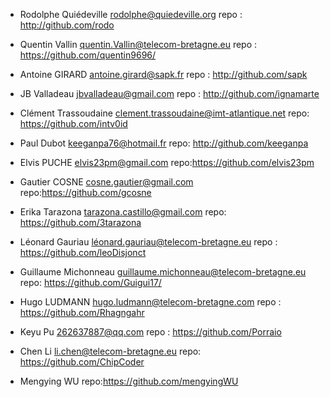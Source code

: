 * Rodolphe Quiédeville rodolphe@quiedeville.org
    repo : http://github.com/rodo
	
* Quentin Vallin quentin.Vallin@telecom-bretagne.eu
    repo : https://github.com/quentin9696/

* Antoine GIRARD antoine.girard@sapk.fr
    repo : http://github.com/sapk

* JB Valladeau jbvalladeau@gmail.com
    repo : http://github.com/ignamarte

* Clément Trassoudaine clement.trassoudaine@imt-atlantique.net
    repo: https://github.com/intv0id

* Paul Dubot keeganpa76@hotmail.fr
    repo: http://github.com/keeganpa

* Elvis PUCHE elvis23pm@gmail.com
    repo:https://github.com/elvis23pm
    
* Gautier COSNE cosne.gautier@gmail.com
    repo:https://github.com/gcosne

* Erika Tarazona tarazona.castillo@gmail.com
    repo: https://github.com/3tarazona

* Léonard Gauriau léonard.gauriau@telecom-bretagne.eu
    repo : https://github.com/leoDisjonct

* Guillaume Michonneau guillaume.michonneau@telecom-bretagne.eu
    repo: https://github.com/Guigui17/

* Hugo LUDMANN hugo.ludmann@telecom-bretagne.com
    repo : https://github.com/Rhagngahr

* Keyu Pu 262637887@qq.com
    repo : https://github.com/Porraio

* Chen Li li.chen@telecom-bretagne.eu
    repo: https://github.com/ChipCoder

* Mengying WU
    repo:https://github.com/mengyingWU
    
